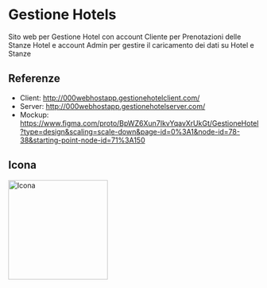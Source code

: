 # Gestione Hotels

Sito web per Gestione Hotel con account Cliente per Prenotazioni delle Stanze Hotel e account Admin per gestire il caricamento dei dati su Hotel e Stanze

## Referenze

- Client: http://000webhostapp.gestionehotelclient.com/
- Server:  http://000webhostapp.gestionehotelserver.com/
- Mockup: https://www.figma.com/proto/BpWZ6Xun7IkvYqavXrUkGt/GestioneHotel?type=design&scaling=scale-down&page-id=0%3A1&node-id=78-38&starting-point-node-id=71%3A150

## Icona 
<img src="https://github.com/vittorioPiotti/GestioneHotel/blob/main/project/Client/assets/images/icona.png" alt="Icona" width="200"/>


